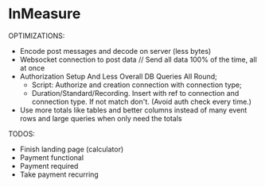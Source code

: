 # InMeasure

OPTIMIZATIONS:
- Encode post messages and decode on server (less bytes)
- Websocket connection to post data // Send all data 100% of the time, all at once
- Authorization Setup And Less Overall DB Queries All Round;
    - Script: Authorize and creation connection with connection type;
    - Duration/Standard/Recording. Insert with ref to connection and connection type. If not match don't. (Avoid auth check every time.)
- Use more totals like tables and better columns instead of many event rows and large queries when only need the totals
  

TODOS:
- Finish landing page (calculator)
- Payment functional
- Payment required
- Take payment recurring